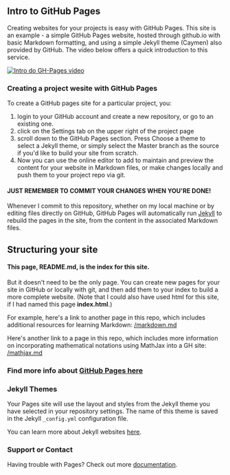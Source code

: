 ## Intro to GitHub Pages

Creating websites for your projects is easy with GitHub Pages. This site is an example - a simple GitHub Pages website, hosted through github.io with basic Markdown formatting, and using a simple Jekyll theme (Caymen) also provided by GitHub. The video below offers a quick introduction to this service.

[![Intro do GH-Pages video](https://img.youtube.com/vi/2MsN8gpT6jY/0.jpg)](https://www.youtube.com/watch?v=2MsN8gpT6jY)

### Creating a project wesite with GitHub Pages
To create a GitHub pages site for a particular project, you:
1. login to your GitHub account and create a new repository, or go to an existing one.
2. click on the Settings tab on the upper right of the project page
3. scroll down to the GitHub Pages section. Press Choose a theme to select a Jekyll theme, or simply select the Master branch as the source if you'd like to build your site from scratch.
4. Now you can use the online editor to add to maintain and preview the content for your website in Markdown files, or make changes locally and push them to your project repo via git.

#### JUST REMEMBER TO COMMIT YOUR CHANGES WHEN YOU'RE DONE!

Whenever I commit to this repository, whether on my local machine or by editing files directly on GitHub, GitHub Pages will automatically run [Jekyll](https://jekyllrb.com/) to rebuild the pages in the site, from the content in the associated Markdown files.

## Structuring your site

#### This page, README.md, is the index for this site. 
But it doesn't need to be the only page. You can create new pages for your site in GitHub or locally with git, and then add them to your index to build a more complete website. (Note that I could also have used html for this site, if I had named this page **index.html**.)

For example, here's a link to another page in this repo, which includes additional resources for learning Markdown: 
[/markdown.md](/markdown.md)

Here's another link to a page in this repo, which includes more information on incorporating mathematical notations using MathJax into a GH site: [/mathjax.md](/mathjax.md)

### Find more info about [GitHub Pages here](https://pages.github.com/)

### Jekyll Themes

Your Pages site will use the layout and styles from the Jekyll theme you have selected in your repository settings. The name of this theme is saved in the Jekyll `_config.yml` configuration file.

You can learn more about Jekyll websites [here](https://jekyllrb.com/).

### Support or Contact

Having trouble with Pages? Check out more [documentation](https://help.github.com/categories/github-pages-basics/).
